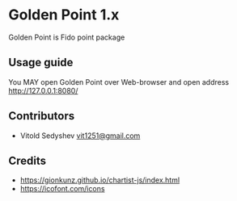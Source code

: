# Golden Point 1.x

Golden Point is Fido point package

## Usage guide

You MAY open Golden Point over Web-browser and open address http://127.0.0.1:8080/

## Contributors

 * Vitold Sedyshev <vit1251@gmail.com>

## Credits

 * https://gionkunz.github.io/chartist-js/index.html
 * https://icofont.com/icons
